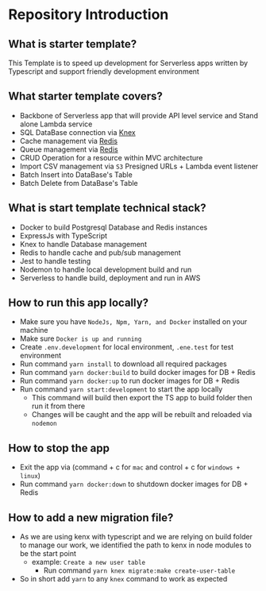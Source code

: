 # Repository Introduction

## What is starter template?

This Template is to speed up development for Serverless apps written by Typescript and support friendly development environment

## What starter template covers?

- Backbone of Serverless app that will provide API level service and Stand alone Lambda service
- SQL DataBase connection via [Knex](https://www.npmjs.com/package/knex)
- Cache management via [Redis](https://www.npmjs.com/package/redis)
- Queue management via [Redis](https://www.npmjs.com/package/node-redis-pubsub)
- CRUD Operation for a resource within MVC architecture
- Import CSV management via `S3` Presigned URLs + Lambda event listener
- Batch Insert into DataBase's Table
- Batch Delete from DataBase's Table

## What is start template technical stack?

- Docker to build Postgresql Database and Redis instances
- ExpressJs with TypeScript
- Knex to handle Database management
- Redis to handle cache and pub/sub management
- Jest to handle testing
- Nodemon to handle local development build and run
- Serverless to handle build, deployment and run in AWS

## How to run this app locally?

- Make sure you have `NodeJs, Npm, Yarn, and Docker` installed on your machine
- Make sure `Docker is up and running`
- Create `.env.development` for local environment, `.ene.test` for test environment
- Run command `yarn install` to download all required packages
- Run command `yarn docker:build` to build docker images for DB + Redis
- Run command `yarn docker:up` to run docker images for DB + Redis
- Run command `yarn start:development` to start the app locally
  - This command will build then export the TS app to build folder then run it from there
  - Changes will be caught and the app will be rebuilt and reloaded via `nodemon`

## How to stop the app

- Exit the app via (command + c for `mac` and control + c for `windows + linux`)
- Run command `yarn docker:down` to shutdown docker images for DB + Redis

## How to add a new migration file?

- As we are using kenx with typescript and we are relying on build folder to manage our work, we identified the path to kenx in node modules to be the start point
  - example: `Create a new user table`
    - Run command `yarn knex migrate:make create-user-table`
- So in short add `yarn` to any `knex` command to work as expected
